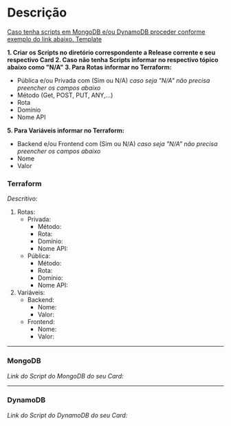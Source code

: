 # Descrição
<ins> Caso tenha scripts em MongoDB e/ou DynamoDB proceder conforme exemplo do link abaixo. </ins>
[Template](https://hyperflowglobalbr.sharepoint.com/:f:/s/Arquitetura/EqiOOdWN7olMmrcaXBthEhYBBLfRVWCyMVmYHZ2CKT0UKg?e=1JaAoa)

**1. Criar os Scripts no diretório correspondente a Release corrente e seu respectivo Card
2. Caso não tenha Scripts informar no respectivo tópico abaixo como "N/A"
3. Para Rotas informar no Terraform:**
   * Pública e/ou Privada com (Sim ou N/A) _caso seja "N/A" não precisa preencher os campos abaixo_
   * Método (Get, POST, PUT, ANY,...)
   * Rota 
   * Domínio 
   * Nome API
   
**5. Para Variáveis informar no Terraform:**
   * Backend e/ou Frontend com (Sim ou N/A) _caso seja "N/A" não precisa preencher os campos abaixo_
   * Nome 
   * Valor




### Terraform
_Descritivo:_

1. Rotas:
    - Privada:
       - Método:
       - Rota:
       - Domínio:
       - Nome API:
    - Pública:
       - Método:
       - Rota:
       - Domínio:
       - Nome API:
 2. Variáveis:
    - Backend:
       - Nome:
       - Valor:
    - Frontend:
       - Nome:
       - Valor:
       
___
### MongoDB

_Link do Script do MongoDB do seu Card:_

___
### DynamoDB

_Link do Script do DynamoDB do seu Card:_
